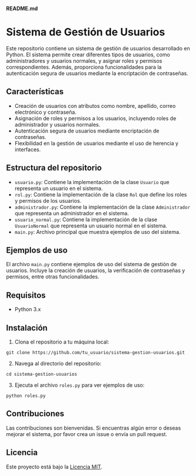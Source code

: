**README.md**

# Sistema de Gestión de Usuarios

Este repositorio contiene un sistema de gestión de usuarios desarrollado en Python. El sistema permite crear diferentes tipos de usuarios, como administradores y usuarios normales, y asignar roles y permisos correspondientes. Además, proporciona funcionalidades para la autenticación segura de usuarios mediante la encriptación de contraseñas.

## Características

- Creación de usuarios con atributos como nombre, apellido, correo electrónico y contraseña.
- Asignación de roles y permisos a los usuarios, incluyendo roles de administrador y usuarios normales.
- Autenticación segura de usuarios mediante encriptación de contraseñas.
- Flexibilidad en la gestión de usuarios mediante el uso de herencia y interfaces.

## Estructura del repositorio

- `usuario.py`: Contiene la implementación de la clase `Usuario` que representa un usuario en el sistema.
- `rol.py`: Contiene la implementación de la clase `Rol` que define los roles y permisos de los usuarios.
- `administrador.py`: Contiene la implementación de la clase `Administrador` que representa un administrador en el sistema.
- `usuario_normal.py`: Contiene la implementación de la clase `UsuarioNormal` que representa un usuario normal en el sistema.
- `main.py`: Archivo principal que muestra ejemplos de uso del sistema.

## Ejemplos de uso

El archivo `main.py` contiene ejemplos de uso del sistema de gestión de usuarios. Incluye la creación de usuarios, la verificación de contraseñas y permisos, entre otras funcionalidades.

## Requisitos

- Python 3.x

## Instalación

1. Clona el repositorio a tu máquina local:

```
git clone https://github.com/tu_usuario/sistema-gestion-usuarios.git
```

2. Navega al directorio del repositorio:

```
cd sistema-gestion-usuarios
```

3. Ejecuta el archivo `roles.py` para ver ejemplos de uso:

```
python roles.py
```

## Contribuciones

Las contribuciones son bienvenidas. Si encuentras algún error o deseas mejorar el sistema, por favor crea un issue o envía un pull request.

## Licencia

Este proyecto está bajo la [Licencia MIT](LICENSE).
